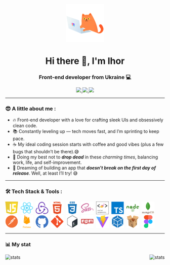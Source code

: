 <div id="header-logo" align="center">
  <img src="./assets/cat.gif" width="120"/>
</div>
<div id="header" align="center">
  <h1>Hi there 👋, I'm Ihor</h1>
  <h3>Front-end developer from Ukraine 💻</h3>
</div>
<div id="badges" align="center">
  <a href="https://www.linkedin.com/in/ihor-kanter/" target="_blank" alt="linkedin">
    <img src="https://img.shields.io/badge/LinkedIn-blue?style=for-the-badge&logo=linkedin&logoColor=fff">
  </a>
  <a href="https://www.instagram.com/igor_kanter/" target="_blank" alt="instagram">
    <img src="https://img.shields.io/badge/Instagram-red?style=for-the-badge&logo=instagram&logoColor=fff">
  </a>
  <a href="https://t.me/kanterigor" target="_blank" alt="telegram">
    <img src="https://img.shields.io/badge/Telegram-blue?style=for-the-badge&logo=telegram&logoColor=fff">
  </a>
</div>

---

### 😎 A little about me :

- 🔥 Front-end developer with a love for crafting sleek UIs and obsessively clean code.
- 📚 Constantly leveling up — tech moves fast, and I’m sprinting to keep pace.
- ☕ My ideal coding session starts with coffee and good vibes (plus a few bugs that shouldn’t be there).😅
- 🧠 Doing my best not to **_drop dead_** in these _charming times_, balancing work, life, and self-improvement.
- 🚀 Dreaming of building an app that **_doesn't break on the first day of release_**. Well, at least I’ll try! 😅

---

### 🛠️ Tech Stack & Tools :

<img src="./assets/javascript.svg" width="40" height="40" alt="javascript" title="javascript">&nbsp;
<img src="./assets/react.svg" width="40" height="40" alt="react" title="react">&nbsp;
<img src="./assets/redux.svg" width="40" height="40" alt="redux" title="redux">&nbsp;
<img src="./assets/html5.svg" width="40" height="40" alt="html" title="html">&nbsp;
<img src="./assets/css3.svg" width="40" height="40" alt="css" title="css">&nbsp;
<img src="./assets/sass.svg" width="40" height="40" alt="sass" title="sass">&nbsp;
<img src="./assets/styled.png" width="40" height="40" alt="styled-components" title="styled-components">&nbsp;
<img src="./assets/typescript.svg" width="40" height="40" alt="typescript" title="typescript">&nbsp;
<img src="./assets/nodejs.svg" width="40" height="40" alt="nodejs" title="nodejs">&nbsp;
<img src="./assets/mongodb.svg" width="40" height="40" alt="mongodb" title="mongodb">&nbsp;
<img src="./assets/postman.svg" width="40" height="40" alt="postman" title="postman">&nbsp;
<img src="./assets/firebase.svg" width="40" height="40" alt="firebase" title="firebase">&nbsp;
<img src="./assets/github.svg" width="40" height="40" alt="github" title="github">&nbsp;
<img src="./assets/git.svg" width="40" height="40" alt="git" title="git">&nbsp;
<img src="./assets/bash.svg" width="40" height="40" alt="bash" title="bash">&nbsp;
<img src="./assets/npm.svg" width="40" height="40" alt="npm" title="npm">&nbsp;
<img src="./assets/vite.svg" width="40" height="40" alt="vite" title="vite">&nbsp;
<img src="./assets/webpack.svg" width="40" height="40" alt="webpack" title="webpack">&nbsp;
<img src="./assets/parcel.png" width="40" height="40" alt="parcel" title="parcel">&nbsp;
<img src="./assets/figma.svg" width="40" height="40" alt="figma" title="figma">&nbsp;

---

### 📊 My stat

<div id="stat" align="center">
     <img align="left" src="https://github-readme-stats.vercel.app/api?username=kanteriv&theme=blueberry&show_icons=true&hide_border=true&count_private=true" alt="stats" />
     <img align="right" src="https://github-readme-stats.vercel.app/api/top-langs/?username=kanteriv&theme=blueberry&show_icons=true&hide_border=true&layout=compact" alt="stats" />
</div>
